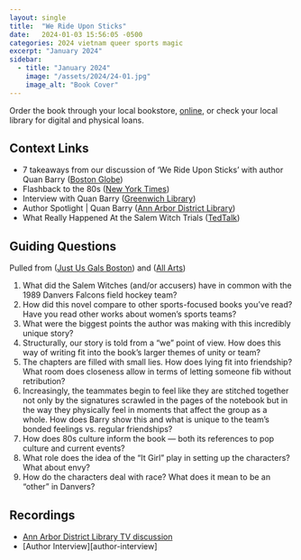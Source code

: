 ```yaml
---
layout: single
title:  "We Ride Upon Sticks"
date:   2024-01-03 15:56:05 -0500
categories: 2024 vietnam queer sports magic
excerpt: "January 2024"
sidebar:
  - title: "January 2024"
    image: "/assets/2024/24-01.jpg"
    image_alt: "Book Cover"
---
```


Order the book through your local bookstore, [online][buy], or check your local library for digital and physical loans. 

## Context Links
- 7 takeaways from our discussion of ‘We Ride Upon Sticks’ with author Quan Barry ([Boston Globe][boston])
- Flashback to the 80s ([New York Times][nyt])
- Interview with Quan Barry ([Greenwich Library][glib])
- Author Spotlight | Quan Barry ([Ann Arbor District Library][aadlcon])
- What Really Happened At the Salem Witch Trials ([TedTalk][ted])

## Guiding Questions 
Pulled from ([Just Us Gals Boston][gals]) and ([All Arts][arts])

1. What did the Salem Witches (and/or accusers) have in common with the 1989 Danvers Falcons field hockey team?
2. How did this novel compare to other sports-focused books you’ve read? Have you read other works about women’s sports teams?
4. What were the biggest points the author was making with this incredibly unique story?
5. Structurally, our story is told from a “we” point of view. How does this way of writing fit into the book’s larger themes of unity or team?
6. The chapters are filled with small lies. How does lying fit into friendship? What room does closeness allow in terms of letting someone fib without retribution?
8. Increasingly, the teammates begin to feel like they are stitched together not only by the signatures scrawled in the pages of the notebook but in the way they physically feel in moments that affect the group as a whole. How does Barry show this and what is unique to the team’s bonded feelings vs. regular friendships?
9. How does 80s culture inform the book — both its references to pop culture and current events?
10. What role does the idea of the “It Girl” play in setting up the characters? What about envy?
11. How do the characters deal with race? What does it mean to be an “other” in Danvers?


## Recordings
- [Ann Arbor District Library TV discussion][aadl]
- [Author Interview][author-interview]

[buy]: 27thletterbooks.com
[boston]: https://www.boston.com/culture/books/2020/11/20/takeaways-boston-club-discussion-we-ride-upon-sticks-quan-barry/
[nyt]:https://www.nytimes.com/2020/03/12/books/review/we-ride-upon-sticks-quan-barry.html
[glib]:https://youtu.be/VNuSdEz3kbE
[aadlcon]:https://youtu.be/dWo7-nnCPpQ
[ted]:https://youtu.be/NVd8kuufBhM
[gals]: https://www.justusgalsbos.com/blog/book-club-discussion-questions-for-we-ride-upon-sticks-by-quan-barry
[arts]: https://www.allarts.org/2020/11/ballerina-book-club-nov-quan-barry-we-ride-upon-sticks/
[aadl]: 
[author-interview]: 